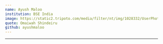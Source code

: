 ```yaml
---
name: Ayush Maloo
institution: BSE India
image: https://static2.tripoto.com/media/filter/nt/img/1028332/UserPhoto/1579187277_1579187272592.jpg
quote: Omaiwah Shindeiru
github: ayushmaloo
---
```

---
